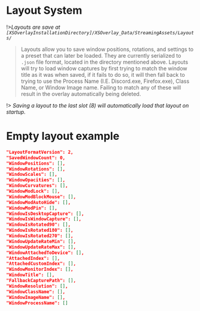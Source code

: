 # Layout System
!>_Layouts are save at `[XSOverlayInstallationDirectory]/XSOverlay_Data/StreamingAssets/Layouts/`_

> Layouts allow you to save window positions, rotations, and settings to a preset that can later be loaded. They are currently serialized to `.json` file format, located in the directory mentioned above. Layouts will try to load window captures by first trying to match the window title as it was when saved, if it fails to do so, it will then fall back to trying to use the Process Name (I.E. Discord.exe, Firefox.exe), Class Name, or Window Image name. Failing to match any of these will result in the overlay automatically being deleted. 

!> _Saving a layout to the last slot (8) will automatically load that layout on startup._

# Empty layout example
```json
"LayoutFormatVersion": 2,
"SavedWindowCount": 0,
"WindowPositions": [],
"WindowRotations": [],
"WindowScales": [],
"WindowOpacities": [],
"WindowCurvatures": [],
"WindowModLock": [],
"WindowModBlockMouse": [],
"WindowModAutoHide": [],
"WindowModPin": [],
"WindowIsDesktopCapture": [],
"WindowIsWindowCapture": [],
"WindowIsRotated90": [],
"WindowIsRotated180": [],
"WindowIsRotated270": [],
"WindowUpdateRateMin": [],
"WindowUpdateRateMax": [],
"WindowAttachedToDevice": [],
"AttachedIndex": [],
"AttachedCustomIndex": [],
"WindowMonitorIndex": [],
"WindowTitle": [],
"FallbackCapturePath": [],
"WindowResolution": [],
"WindowClassName": [],
"WindowImageName": [],
"WindowProcessName": []
```

